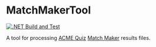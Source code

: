 # MatchMakerTool
[![.NET Build and Test](https://github.com/brwml/MatchMakerTool/actions/workflows/dotnet.yml/badge.svg)](https://github.com/brwml/MatchMakerTool/actions/workflows/dotnet.yml)

A tool for processing [ACME Quiz](http://www.acmequiz.com) [Match Maker](http://www.acmequiz.com/index.php?l=software) results files.
